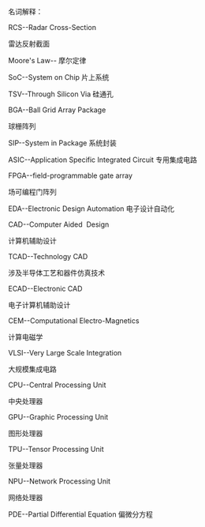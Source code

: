 
名词解释：

RCS--Radar Cross-Section 

雷达反射截面

Moore's Law-- 摩尔定律

SoC--System on Chip 片上系统

TSV--Through Silicon Via 硅通孔

BGA--Ball Grid Array Package 

球栅阵列

SIP--System in Package 系统封装

ASIC--Application Specific Integrated Circuit 专用集成电路

FPGA--field-programmable gate array

场可编程门阵列

EDA--Electronic Design Automation 电子设计自动化

CAD--Computer Aided  Design 

计算机辅助设计

TCAD--Technology CAD 

涉及半导体工艺和器件仿真技术

ECAD--Electronic CAD 

电子计算机辅助设计

CEM--Computational Electro-Magnetics

计算电磁学  

VLSI--Very Large Scale Integration

大规模集成电路

CPU--Central Processing Unit 

中央处理器  

GPU--Graphic Processing Unit 

图形处理器

TPU--Tensor Processing Unit 

张量处理器  

NPU--Network Processing Unit 

网络处理器  

PDE--Partial Differential Equation 偏微分方程